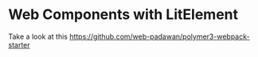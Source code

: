 # Web Components with LitElement

Take a look at this
https://github.com/web-padawan/polymer3-webpack-starter
